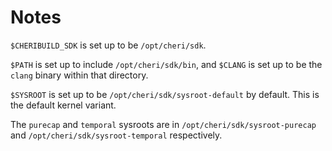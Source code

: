 # Notes #

`$CHERIBUILD_SDK` is set up to be `/opt/cheri/sdk`.

`$PATH` is set up to include `/opt/cheri/sdk/bin`, and `$CLANG` is set up to be the `clang` binary within that directory.

`$SYSROOT` is set up to be `/opt/cheri/sdk/sysroot-default` by default. This is the default kernel variant.

The `purecap` and `temporal` sysroots are in `/opt/cheri/sdk/sysroot-purecap` and `/opt/cheri/sdk/sysroot-temporal` respectively.
